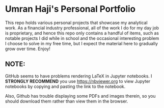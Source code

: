# Umran Haji's Personal Portfolio
This repo holds various personal projects that showcase my analytical work. As a financial industry professional, all of the work I do for my day job is proprietary, and hence this repo only contains a handful of items, such as notable projects I did while in school and the occasional interesting problem I choose to solve in my free time, but I expect the material here to gradually grow over time. Enjoy!

## NOTE: 
GitHub seems to have problems rendering LaTeX in Jupyter notebooks. I **STRONGLY RECOMMEND** you use https://nbviewer.org to view Jupyter notebooks by copying and pasting the link to the notebook.

Also, Github has trouble displaying some PDFs and images therein, so you should download them rather than view them in the browser.

